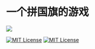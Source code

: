 # 一个拼国旗的游戏

[![](https://starry-trace-sky-moe-counter.vercel.app/get/@Fill-National-Flag?theme=rule34)](https://github.com/StarrySky-skyler/Fill-National-Flag)

[![MIT License](https://img.shields.io/badge/LICENSE-MIT-green.svg?style=for-the-badge)](https://github.com/StarrySky-skyler/Fill-National-Flag/blob/main/LICENSE)
[![MIT License](https://img.shields.io/badge/Game_Engine-Unity2022.3.34f1-blue.svg?style=for-the-badge)](#)
